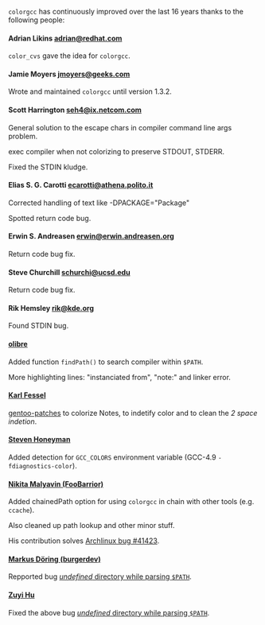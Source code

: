 `colorgcc` has continuously improved over the last 16 years
thanks to the following people:

#### Adrian Likins <adrian@redhat.com> ####

   `color_cvs` gave the idea for `colorgcc`.

#### Jamie Moyers <jmoyers@geeks.com> ####

   Wrote and maintained `colorgcc` until version 1.3.2.

#### Scott Harrington <seh4@ix.netcom.com> ####

   General solution to the escape chars in compiler command line
   args problem.

   exec compiler when not colorizing to preserve STDOUT, STDERR.

   Fixed the STDIN kludge.

#### Elias S. G. Carotti <ecarotti@athena.polito.it> ####

   Corrected handling of text like -DPACKAGE=\"Package\"

   Spotted return code bug.

#### Erwin S. Andreasen <erwin@erwin.andreasen.org> ####

   Return code bug fix.

#### Steve Churchill <schurchi@ucsd.edu> ####

   Return code bug fix.

#### Rik Hemsley <rik@kde.org> ####

   Found STDIN bug.

#### [olibre](https://github.com/olibre) ####

   Added function `findPath()` to search compiler within `$PATH`.
   
   More highlighting lines: "instanciated from", "note:" and linker error.

#### [Karl Fessel](https://github.com/fesselk) ####

   [gentoo-patches](https://github.com/fesselk/colorgcc/commit/5f458441c225a4c5e69ea7b9097e31aabc4cc816) 
   to colorize Notes, to indetify color and to clean the *2 space indetion*.

#### [Steven Honeyman](https://github.com/stevenhoneyman) ####

   Added detection for `GCC_COLORS` environment variable (GCC-4.9 `-fdiagnostics-color`).

#### [Nikita Malyavin (FooBarrior)](https://github.com/FooBarrior) ####
 
   Added chainedPath option for using `colorgcc` in chain with other tools (e.g. `ccache`).
   
   Also cleaned up path lookup and other minor stuff.
   
   His contribution solves [Archlinux bug #41423](https://bugs.archlinux.org/task/41423).

#### [Markus Döring (burgerdev)](https://github.com/burgerdev) ####

   Repported bug [*undefined* directory while parsing `$PATH`](https://github.com/olibre/colorgcc/issues/3).
   
#### [Zuyi Hu](https://github.com/hzy199411) ####

   Fixed the above bug [*undefined* directory while parsing `$PATH`](https://github.com/olibre/colorgcc/issues/3).


